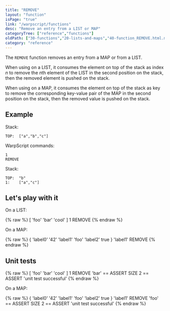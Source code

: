 ```yaml
---
title: "REMOVE"
layout: "function"
isPage: "true"
link: "/warpscript/functions"
desc: "Remove an entry from a LIST or MAP"
categoryTree: ["reference","functions"]
oldPath: ["30-functions","20-lists-and-maps","40-function_REMOVE.html.md"]
category: "reference"
---
```

 

The `REMOVE` function removes an entry from a MAP or from a LIST. 

When using on a LIST,  it consumes the element on top of the stack as index *n* to remove the *n*th element of the LIST in the second position on the stack, then the removed element is pushed on the stack.

When using on a MAP,  it consumes the element on top of the stack as key to remove the corresponding key-value pair of the MAP in the second position on the stack, then the removed value is pushed on the stack.

## Example ##

Stack:

    TOP:  ["a","b","c"]

WarpScript commands:

    1
    REMOVE

Stack:

    TOP:  "b"
    1:    ["a","c"]


## Let's play with it ##

On a LIST:

{% raw %}
<warp10-warpscript-widget backend="{{backend}}"  exec-endpoint="{{execEndpoint}}">[ 'foo' 'bar' 'cool' ]
1 REMOVE
</warp10-warpscript-widget>
{% endraw %}

On a MAP:

{% raw %}
<warp10-warpscript-widget backend="{{backend}}"  exec-endpoint="{{execEndpoint}}">{ 'label0' '42' 'label1' 'foo' 'label2' true }
'label1' REMOVE
</warp10-warpscript-widget>
{% endraw %}

## Unit tests ##

{% raw %}
<warp10-warpscript-widget backend="{{backend}}"  exec-endpoint="{{execEndpoint}}">[ 'foo' 'bar' 'cool' ]
1 REMOVE
'bar' == ASSERT
SIZE 2 == ASSERT
'unit test successful'
</warp10-warpscript-widget>
{% endraw %}

On a MAP:

{% raw %}
<warp10-warpscript-widget backend="{{backend}}"  exec-endpoint="{{execEndpoint}}">{ 'label0' '42' 'label1' 'foo' 'label2' true }
'label1' REMOVE
'foo' == ASSERT
SIZE 2 == ASSERT
'unit test successful'
</warp10-warpscript-widget>
{% endraw %}
